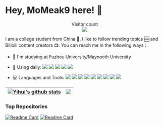# Hey, MoMeak9 here! 🎃

<p align="center"> 
  Visitor count<br>
  <img src="https://profile-counter.glitch.me/MoMeak9/count.svg" />
</p>

I am a college student from China 🏫. I like to follow trending topics 🆕 and Bilibili content creators 📺. You can reach me in the following ways：

- 🏫 I'm studying at Fuzhou University/Maynooth University

- 🤺 Using daily:
  ![](https://img.shields.io/badge/OS-Arch%20Linux-33aadd?style=flat-square&logo=arch-linux&logoColor=ffffff)
  ![](https://img.shields.io/badge/Windows-0078D6?style=flat-square&logo=windows&logoColor=ffffff)
  ![](https://img.shields.io/badge/IntelliJ-IDEA-000000?style=flat-square&logo=IntelliJ-IDEA&logoColor=ffffff)
  ![](https://img.shields.io/badge/WebStorm-001010?style=flat-square&logo=WebStorm&logoColor=ffffff)
  ![](https://img.shields.io/badge/Eclipse-IDE-2C2255?style=flat-square&logo=Eclipse-IDE&logoColor=ffffff)

- 💻 Languages and Tools:
  ![](https://img.shields.io/badge/JavaScript-F7DF1E?style=flat-square&logo=JavaScript&logoColor=ffffff)
  ![](https://img.shields.io/badge/Java-007396?style=flat-square&logo=Java&logoColor=ffffff)
  ![](https://img.shields.io/badge/Python-007396?style=flat-square&logo=Python&logoColor=ffffff)
  ![](https://img.shields.io/badge/HTML5-E34F26?style=flat-square&logo=HTML5&logoColor=ffffff)
  ![](https://img.shields.io/badge/CSS3-1572B6?style=flat-square&logo=CSS3&logoColor=ffffff)
  ![](https://img.shields.io/badge/Node.js-339933?style=flat-square&logo=Node.js&logoColor=ffffff)
  ![](https://img.shields.io/badge/Vue.js-4FC08D?style=flat-square&logo=Vue.js&logoColor=ffffff)
  ![](https://img.shields.io/badge/Webpack-8DD6F9?style=flat-square&logo=Webpack&logoColor=ffffff)
  ![](https://img.shields.io/badge/ESLint-4B32C3?style=flat-square&logo=ESLint&logoColor=ffffff)

| <a href="https://github.com/anuraghazra/github-readme-stats"><img align="center" src="https://github-readme-stats.vercel.app/api?username=MoMeak9&show_icons=true&hide=issues&include_all_commits=true&theme=buefy&hide_border=true" alt="Yihui's github stats" /></a> | <a href="https://github.com/anuraghazra/github-readme-stats"><img align="center" src="https://github-readme-stats.vercel.app/api/top-langs/?username=MoMeak9&layout=compact&hide_border=true" /></a> |
| ------------- | ------------- |

### Top Repositories

[![Readme Card](https://github-readme-stats.vercel.app/api/pin/?username=MoMeak9&repo=MC-official-website)](https://github.com/MoMeak9/MC-official-website)
[![Readme Card](https://github-readme-stats.vercel.app/api/pin/?username=MoMeak9&repo=MyDocs)](https://github.com/MoMeak9/MyDocs)
